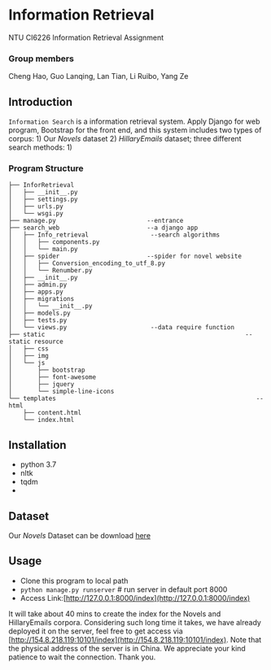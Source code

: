 # Information Retrieval
NTU CI6226 Information Retrieval Assignment
### Group members

Cheng Hao, Guo Lanqing, Lan Tian, Li Ruibo, Yang Ze

## Introduction

`Information Search` is a information retrieval system. Apply Django for web program, Bootstrap for the front end, and this system includes two types of corpus: 1) Our *Novels* dataset 2) *HillaryEmails* dataset; three different search methods: 1)

### Program Structure

```
├── InforRetrieval
│   ├── __init__.py
│   ├── settings.py
│   ├── urls.py
│   └── wsgi.py
├── manage.py                         --entrance
├── search_web                        --a django app
│   ├── Info_retrieval                 --search algorithms
│   │   ├── components.py
│   │   └── main.py
│   ├── spider                        --spider for novel website
│   │   ├── Conversion_encoding_to_utf_8.py
│   │   └── Renumber.py
│   ├── __init__.py
│   ├── admin.py
│   ├── apps.py
│   ├── migrations
│   │   └── __init__.py
│   ├── models.py
│   ├── tests.py
│   └── views.py                       --data require function
├── static														 --static resource
│   ├── css
│   ├── img
│   └── js
│       ├── bootstrap
│       ├── font-awesome
│       ├── jquery
│       └── simple-line-icons
└── templates														--html
    ├── content.html
    └── index.html
```

## Installation

- python 3.7
- nltk
- tqdm
- 

## Dataset

Our *Novels* Dataset can be download [here](https://drive.google.com/open?id=1w3UlYICgyj6YP3QuZt2byIxYRkfHcSvz)

## Usage

- Clone this program to local path
- `python manage.py runserver` # run server in default port 8000
- Access Link:[http://127.0.0.1:8000/index](http://127.0.0.1:8000/index)

It will take about 40 mins to create the index for the Novels and HillaryEmails corpora. Considering such long time it takes, we have already deployed it on the server, feel free to get access via [http://154.8.218.119:10101/index](http://154.8.218.119:10101/index). Note that the physical address of the server is in China. We appreciate your kind patience to wait the connection. Thank you.
